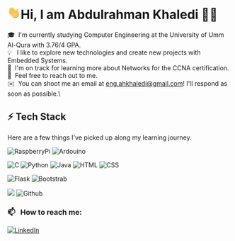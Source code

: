 # <img src="https://raw.githubusercontent.com/ABSphreak/ABSphreak/master/gifs/Hi.gif" width="30px">Hi, I am Abdulrahman Khaledi 👨‍💻

🎓 &nbsp;I'm currently studying Computer Engineering at the University of Umm Al-Qura with 3.76/4 GPA.\
💡 &nbsp;  I like to explore new technologies and create new projects with Embedded Systems.\
🌱 &nbsp;I'm on track for learning more about Networks for the CCNA certification.\
💬 &nbsp;Feel free to reach out to me.\
✉️ &nbsp;You can shoot me an email at eng.ahkhaledi@gmail.com! I'll respond as soon as possible.\
<!--📄 &nbsp;Please have a look at my [Resume](https://github.com/abdukhaledi/abdukhaledi/files/7850319/Abdulrahman_Khaledi_Resume.pdf) 
 or my [Website](https://abdukhaledi.github.io/) for more details about me. -->
<!-- ✍️ &nbsp;In my free time, I pursue Graphic Design and Blog Writing as hobbies/side hustles.\ -->
## ⚡ Tech Stack
Here are a few things I've picked up along my learning journey.

                                                                
![RaspberryPi](https://img.shields.io/badge/-Raspberry%20Pi-C51A4A?style=for-the-badge&logo=Raspberry-Pi) 
![Ardouino](https://img.shields.io/badge/-Arduino-00979D?style=for-the-badge&logo=Arduino&logoColor=white)

![C](https://img.shields.io/badge/C-00599C?style=for-the-badge&logo=c&logoColor=white) 
![Python](https://img.shields.io/badge/-Python-000?style=for-the-badge&logo=python) 
![Java](https://img.shields.io/badge/Java-ED8B00?style=for-the-badge&logo=java&logoColor=white) 
![HTML](https://img.shields.io/badge/HTML5-E34F26?style=for-the-badge&logo=html5&logoColor=white) 
![CSS](https://img.shields.io/badge/CSS-239120?&style=for-the-badge&logo=css3&logoColor=white)

![Flask](https://img.shields.io/badge/Flask-000000?style=for-the-badge&logo=flask&logoColor=white) 
![Bootstrab](https://img.shields.io/badge/Bootstrap-563D7C?style=for-the-badge&logo=bootstrap&logoColor=white)

![](https://img.shields.io/badge/git%20-%23F05033.svg?&style=for-the-badge&logo=git&logoColor=white)
![Github](https://img.shields.io/badge/github%20-%23121011.svg?&style=for-the-badge&logo=github&logoColor=white) 

### 📫 &nbsp; How to reach me:
[![LinkedIn](https://img.shields.io/badge/LinkedIn-0077B5?style=for-the-badge&logo=linkedin&logoColor=white)](https://in.linkedin.com/in/adnanazmee) 

<!--
Here are some ideas to get you started:
- 🔭 I’m currently working on ...
- 🌱 I’m currently learning ...
- 👯 I’m looking to collaborate on ...
- 🤔 I’m looking for help with ...
- 💬 Ask me about ...
- 📫 How to reach me: ...
- 😄 Pronouns: ...
- ⚡ Fun fact: ...
-->



